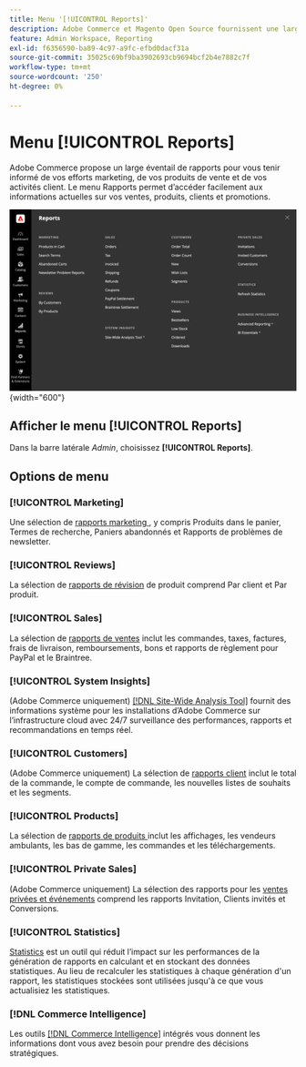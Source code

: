 ```yaml
---
title: Menu '[!UICONTROL Reports]'
description: Adobe Commerce et Magento Open Source fournissent une large sélection de rapports pour vous tenir informé de vos efforts marketing, de vos produits de vente et de votre activité client.
feature: Admin Workspace, Reporting
exl-id: f6356590-ba89-4c97-a9fc-efbd0dacf31a
source-git-commit: 35025c69bf9ba3902693cb9694bcf2b4e7882c7f
workflow-type: tm+mt
source-wordcount: '250'
ht-degree: 0%

---
```


# Menu [!UICONTROL Reports]

Adobe Commerce propose un large éventail de rapports pour vous tenir informé de vos efforts marketing, de vos produits de vente et de vos activités client. Le menu Rapports permet d’accéder facilement aux informations actuelles sur vos ventes, produits, clients et promotions.

![Menu Rapports](./assets/overview.png){width="600"}

## Afficher le menu [!UICONTROL Reports]

Dans la barre latérale _Admin_, choisissez **[!UICONTROL Reports]**.

## Options de menu

### [!UICONTROL Marketing]

Une sélection de [ rapports marketing ](marketing-reports.md), y compris Produits dans le panier, Termes de recherche, Paniers abandonnés et Rapports de problèmes de newsletter.

### [!UICONTROL Reviews]

La sélection de [rapports de révision](review-reports.md) de produit comprend Par client et Par produit.

### [!UICONTROL Sales]

La sélection de [ rapports de ventes](sales-reports.md) inclut les commandes, taxes, factures, frais de livraison, remboursements, bons et rapports de règlement pour PayPal et le Braintree.

### [!UICONTROL System Insights]

(Adobe Commerce uniquement) [[!DNL Site-Wide Analysis Tool]](https://experienceleague.adobe.com/docs/commerce-operations/tools/site-wide-analysis-tool/access.html?lang=fr) fournit des informations système pour les installations d’Adobe Commerce sur l’infrastructure cloud avec 24/7 surveillance des performances, rapports et recommandations en temps réel.

### [!UICONTROL Customers]

(Adobe Commerce uniquement) La sélection de [ rapports client](customer-reports.md) inclut le total de la commande, le compte de commande, les nouvelles listes de souhaits et les segments.

### [!UICONTROL Products]

La sélection de [ rapports de produits ](product-reports.md) inclut les affichages, les vendeurs ambulants, les bas de gamme, les commandes et les téléchargements.

### [!UICONTROL Private Sales]

(Adobe Commerce uniquement) La sélection des rapports pour les [ventes privées et événements](private-sales-reports.md) comprend les rapports Invitation, Clients invités et Conversions.

### [!UICONTROL Statistics]

[Statistics](sales-reports.md#refresh-statistics) est un outil qui réduit l’impact sur les performances de la génération de rapports en calculant et en stockant des données statistiques. Au lieu de recalculer les statistiques à chaque génération d&#39;un rapport, les statistiques stockées sont utilisées jusqu&#39;à ce que vous actualisiez les statistiques.

### [!DNL Commerce Intelligence]

Les outils [[!DNL Commerce Intelligence]](business-intelligence.md) intégrés vous donnent les informations dont vous avez besoin pour prendre des décisions stratégiques.
